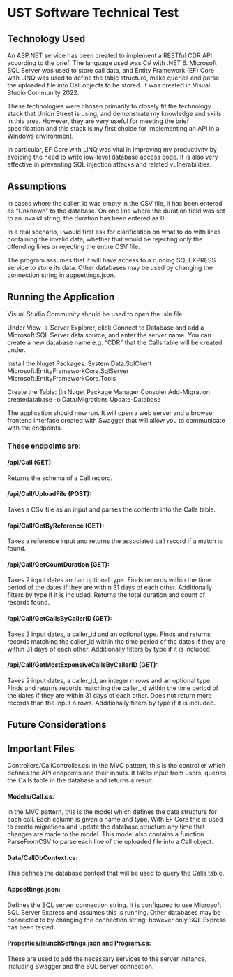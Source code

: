 # UST Software Technical Test
## Technology Used
An ASP.NET service has been created to implement a RESTful CDR API according to the brief. The language used was C# with .NET 6. Microsoft SQL Server was used to store call data, and Entity Framework (EF) Core with LINQ was used to define the table structure, make queries and parse the uploaded file into Call objects to be stored. It was created in Visual Studio Community 2022.

These technologies were chosen primarily to closely fit the technology stack that Union Street is using, and demonstrate my knowledge and skills in this area. However, they are very useful for meeting the brief specification and this stack is my first choice for implementing an API in a Windows environment.

In particular, EF Core with LINQ was vital in improving my productivity by avoiding the need to write low-level database access code. It is also very effective in preventing SQL injection attacks and related vulnerabilities.

## Assumptions
In cases where the caller_id was empty in the CSV file, it has been entered as “Unknown” to the database. On one line where the duration field was set to an invalid string, the duration has been entered as 0.

In a real scenario, I would first ask for clarification on what to do with lines containing the invalid data, whether that would be rejecting only the offending lines or rejecting the entire CSV file.

The program assumes that it will have access to a running SQLEXPRESS service to store its data. Other databases may be used by changing the connection string in appsettings.json.
## Running the Application
Visual Studio Community should be used to open the .sln file.

Under View -> Server Explorer, click Connect to Database and add a Microsoft SQL Server data source, and enter the server name. You can create a new database name e.g. “CDR” that the Calls table will be created under.

Install the Nuget Packages:
System.Data.SqlClient
Microsoft.EntityFrameworkCore.SqlServer
Microsoft.EntityFrameworkCore.Tools

Create the Table:
(In Nuget Package Manager Console)
Add-Migration createdatabase -o Data/Migrations
Update-Database

The application should now run. It will open a web server and a browser frontend interface created with Swagger that will allow you to communicate with the endpoints.

### These endpoints are:
#### /api/Call (GET):
Returns the schema of a Call record.

#### /api/Call/UploadFile (POST):
Takes a CSV file as an input and parses the contents into the Calls table.

#### /api/Call/GetByReference (GET): 
Takes a reference input and returns the associated call record if a match is found.

#### /api/Call/GetCountDuration (GET):
Takes 2 input dates and an optional type. Finds records within the time period of the dates if they are within 31 days of each other. Additionally filters by type if it is included.
Returns the total duration and count of records found.

#### /api/Call/GetCallsByCallerID (GET):
Takes 2 input dates, a caller_id and an optional type. Finds and returns records matching the caller_id within the time period of the dates if they are within 31 days of each other. Additionally filters by type if it is included.

#### /api/Call/GetMostExpensiveCallsByCallerID (GET):
Takes 2 input dates, a caller_id, an integer n rows and an optional type. Finds and returns records matching the caller_id within the time period of the dates if they are within 31 days of each other. Does not return more records than the input n rows. Additionally filters by type if it is included.

## Future Considerations

## Important Files
Controllers/CallController.cs:
In the MVC pattern, this is the controller which defines the API endpoints and their inputs. It takes input from users, queries the Calls table in the database and returns a result.

#### Models/Call.cs:
In the MVC pattern, this is the model which defines the data structure for each call. Each column is given a name and type. With EF Core this is used to create migrations and update the database structure any time that changes are made to the model.
This model also contains a function ParseFromCSV to parse each line of the uploaded file into a Call object.

#### Data/CallDbContext.cs:
This defines the database context that will be used to query the Calls table.

#### Appsettings.json:
Defines the SQL server connection string. It is configured to use Microsoft SQL Server Express and assumes this is running. Other databases may be connected to by changing the connection string; however only SQL Express has been tested.

#### Properties/launchSettings.json and Program.cs:
These are used to add the necessary services to the server instance, including Swagger and the SQL server connection.


